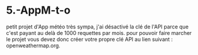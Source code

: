 # 5.-AppM-t-o
petit projet d'App météo très sympa, j'ai désactivé la clé de l'API 
parce que c'est payant au delà de 1000 requettes par mois. pour pouvoir
faire marcher le projet vous devez donc créer votre propre clé API au
lien suivant : openweathermap.org.
